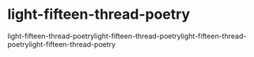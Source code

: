 # light-fifteen-thread-poetry
light-fifteen-thread-poetrylight-fifteen-thread-poetrylight-fifteen-thread-poetrylight-fifteen-thread-poetry
